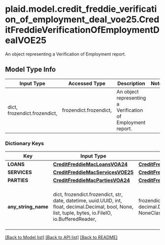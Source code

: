 # plaid.model.credit_freddie_verification_of_employment_deal_voe25.CreditFreddieVerificationOfEmploymentDealVOE25

An object representing a Verification of Employment report.

## Model Type Info
Input Type | Accessed Type | Description | Notes
------------ | ------------- | ------------- | -------------
dict, frozendict.frozendict,  | frozendict.frozendict,  | An object representing a Verification of Employment report. | 

### Dictionary Keys
Key | Input Type | Accessed Type | Description | Notes
------------ | ------------- | ------------- | ------------- | -------------
**LOANS** | [**CreditFreddieMacLoansVOA24**](CreditFreddieMacLoansVOA24.md) | [**CreditFreddieMacLoansVOA24**](CreditFreddieMacLoansVOA24.md) |  | 
**SERVICES** | [**CreditFreddieMacServicesVOE25**](CreditFreddieMacServicesVOE25.md) | [**CreditFreddieMacServicesVOE25**](CreditFreddieMacServicesVOE25.md) |  | 
**PARTIES** | [**CreditFreddieMacPartiesVOA24**](CreditFreddieMacPartiesVOA24.md) | [**CreditFreddieMacPartiesVOA24**](CreditFreddieMacPartiesVOA24.md) |  | 
**any_string_name** | dict, frozendict.frozendict, str, date, datetime, uuid.UUID, int, float, decimal.Decimal, bool, None, list, tuple, bytes, io.FileIO, io.BufferedReader,  | frozendict.frozendict, str, decimal.Decimal, BoolClass, NoneClass, tuple, bytes, FileIO | any string name can be used but the value must be the correct type | [optional]

[[Back to Model list]](../../README.md#documentation-for-models) [[Back to API list]](../../README.md#documentation-for-api-endpoints) [[Back to README]](../../README.md)

